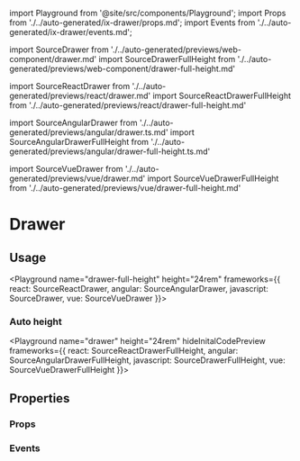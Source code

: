 import Playground from '@site/src/components/Playground';
import Props from './../auto-generated/ix-drawer/props.md';
import Events from './../auto-generated/ix-drawer/events.md';

import SourceDrawer from './../auto-generated/previews/web-component/drawer.md'
import SourceDrawerFullHeight from './../auto-generated/previews/web-component/drawer-full-height.md'

import SourceReactDrawer from './../auto-generated/previews/react/drawer.md'
import SourceReactDrawerFullHeight from './../auto-generated/previews/react/drawer-full-height.md'

import SourceAngularDrawer from './../auto-generated/previews/angular/drawer.ts.md'
import SourceAngularDrawerFullHeight from './../auto-generated/previews/angular/drawer-full-height.ts.md'

import SourceVueDrawer from './../auto-generated/previews/vue/drawer.md'
import SourceVueDrawerFullHeight from './../auto-generated/previews/vue/drawer-full-height.md'

# Drawer

## Usage

<Playground
name="drawer-full-height" height="24rem"
frameworks={{
  react: SourceReactDrawer,
  angular: SourceAngularDrawer,
  javascript: SourceDrawer,
  vue: SourceVueDrawer
}}></Playground>

### Auto height

<Playground
name="drawer" height="24rem"
hideInitalCodePreview
frameworks={{
  react: SourceReactDrawerFullHeight,
  angular: SourceAngularDrawerFullHeight,
  javascript: SourceDrawerFullHeight,
  vue: SourceVueDrawerFullHeight
}}></Playground>

## Properties

### Props

<Props />

### Events

<Events />
